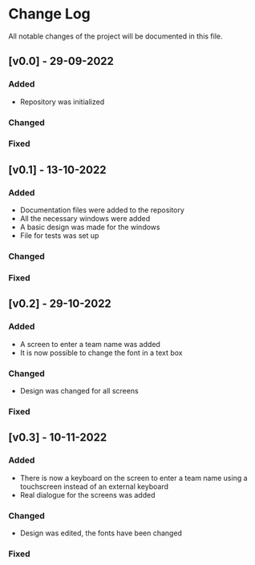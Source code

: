 # Change Log
All notable changes of the project will be documented in this file.

## [v0.0] - 29-09-2022
### Added
- Repository was initialized

### Changed
### Fixed

## [v0.1] - 13-10-2022
### Added
- Documentation files were added to the repository
- All the necessary windows were added 
- A basic design was made for the windows
- File for tests was set up

### Changed
### Fixed

## [v0.2] - 29-10-2022
### Added
- A screen to enter a team name was added 
- It is now possible to change the font in a text box

### Changed
- Design was changed for all screens

### Fixed

## [v0.3] - 10-11-2022
### Added
- There is now a keyboard on the screen to enter a team name using a touchscreen instead of an external keyboard
- Real dialogue for the screens was added

### Changed
- Design was edited, the fonts have been changed

### Fixed

